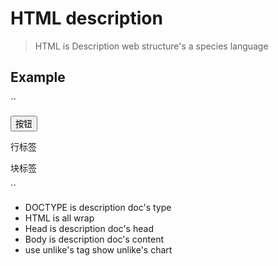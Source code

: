 # HTML description
> HTML is Description web structure's a species language

## Example
``
<!DOCTYPE html>
<html lang="en">
<head>
    <meta charset="UTF-8">
    <meta http-equiv="X-UA-Compatible" content="IE=edge">
    <meta name="viewport" content="width=device-width, initial-scale=1.0">
    <title>Document</title>
</head>
<body>
    <button>按钮</button>
    <p>行标签</p>
    <div>块标签</div>
</body>
</html>

``
- DOCTYPE is description doc's type
- HTML is all wrap 
- Head is description doc's head
- Body is description doc's content
- use unlike's tag show unlike's chart